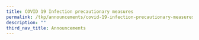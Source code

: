 ```yaml
---
title: COVID 19 Infection precautionary measures
permalink: /tkp/announcements/covid-19-infection-precautionary-measures/
description: ""
third_nav_title: Announcements
---
```

